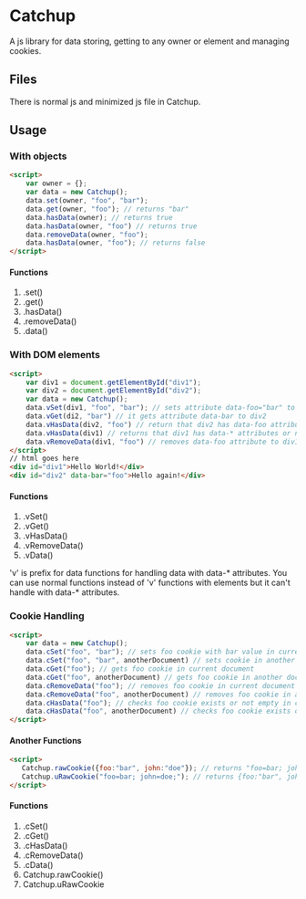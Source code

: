 # Catchup
A js library for data storing, getting to any owner or element and managing cookies.

## Files

There is normal js and minimized js file in Catchup.

## Usage

### With objects
``` HTML
<script>
	var owner = {};
	var data = new Catchup();
	data.set(owner, "foo", "bar");
	data.get(owner, "foo"); // returns "bar"
	data.hasData(owner); // returns true
	data.hasData(owner, "foo") // returns true
	data.removeData(owner, "foo");
	data.hasData(owner, "foo"); // returns false
</script>
```

#### Functions
1. .set()
2. .get()
3. .hasData()
4. .removeData()
5. .data()

### With DOM elements
```HTML
<script>
	var div1 = document.getElementById("div1");
	var div2 = document.getElementById("div2");
	var data = new Catchup();
	data.vSet(div1, "foo", "bar"); // sets attribute data-foo="bar" to div1
	data.vGet(di2, "bar") // it gets attribute data-bar to div2
	data.vHasData(div2, "foo") // return that div2 has data-foo attribute or not
	data.vHasData(div1) // returns that div1 has data-* attributes or not
	data.vRemoveData(div1, "foo") // removes data-foo attribute to div1
</script>
// html goes here
<div id="div1">Hello World!</div>
<div id="div2" data-bar="foo">Hello again!</div>
```

#### Functions
1. .vSet()
2. .vGet()
3. .vHasData()
4. .vRemoveData()
5. .vData()

'v' is prefix for data functions for handling data with data-* attributes.
You can use normal functions instead of 'v' functions with elements but it can't handle with data-* attributes.

### Cookie Handling

```HTML
<script>
	var data = new Catchup();
	data.cSet("foo", "bar"); // sets foo cookie with bar value in current document
	data.cSet("foo", "bar", anotherDocument) // sets cookie in another document responsed by ajax or a frame document
	data.cGet("foo"); // gets foo cookie in current document
	data.cGet("foo", anotherDocument) // gets foo cookie in another document
	data.cRemoveData("foo"); // removes foo cookie in current document
	data.cRemoveData("foo", anotherDocument) // removes foo cookie in another document
	data.cHasData("foo"); // checks foo cookie exists or not empty in current document
	data.cHasData("foo", anotherDocument) // checks foo cookie exists or not empty in another document
</script>
```
#### Another Functions
 ```HTML
<script>
	Catchup.rawCookie({foo:"bar", john:"doe"}); // returns "foo=bar; john=doe;"
	Catchup.uRawCookie("foo=bar; john=doe;"); // returns {foo:"bar", john:"doe"}
</script>
 ```
 #### Functions
 1. .cSet()
 2. .cGet()
 3. .cHasData()
 4. .cRemoveData()
 5. .cData()
 6. Catchup.rawCookie()
 7. Catchup.uRawCookie
